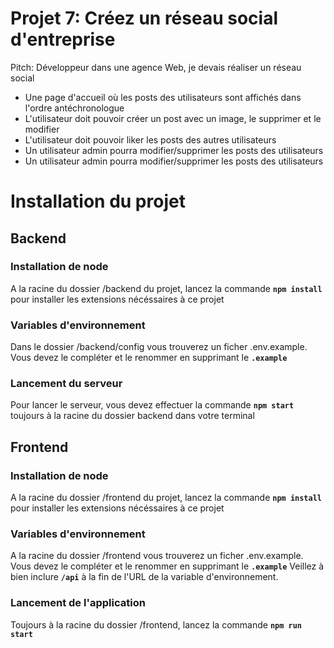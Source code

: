 # Projet 7: Créez un réseau social d'entreprise

Pitch:  Développeur dans une agence Web, je devais réaliser un réseau social
- Une page d'accueil où les posts des utilisateurs sont affichés dans l'ordre antéchronologue
- L'utilisateur doit pouvoir créer un post avec un image, le supprimer et le modifier
- L'utilisateur doit pouvoir liker les posts des autres utilisateurs
- Un utilisateur admin pourra modifier/supprimer les posts des utilisateurs
- Un utilisateur admin pourra modifier/supprimer les posts des utilisateurs

# Installation du projet

## Backend
### Installation de node
A la racine du dossier /backend du projet, lancez la commande **`npm install`** pour installer les extensions nécéssaires à ce projet
### Variables d'environnement
Dans le dossier /backend/config vous trouverez un ficher .env.example. Vous devez le compléter et le renommer en supprimant le **`.example`**
### Lancement du serveur
Pour lancer le serveur, vous devez effectuer la commande **`npm start`** toujours à la racine du dossier backend dans votre terminal

## Frontend

### Installation de node
A la racine du dossier /frontend du projet, lancez la commande **`npm install`** pour installer les extensions nécéssaires à ce projet

### Variables d'environnement
A la racine du dossier /frontend vous trouverez un ficher .env.example. Vous devez le compléter et le renommer en supprimant le **`.example`** Veillez à bien inclure **`/api`** à la fin de l'URL de la variable d'environnement.

### Lancement de l'application
Toujours à la racine du dossier /frontend, lancez la commande **`npm run start`** 